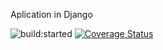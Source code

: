 Aplication in Django

<img src="https://travis-ci.org/pite2017project/django_app.svg?branch=master" alt="build:started">
<a href='https://coveralls.io/github/pite2017project/django_app?branch=master'><img src='https://coveralls.io/repos/github/pite2017project/django_app/badge.svg?branch=master' alt='Coverage Status' /></a>

